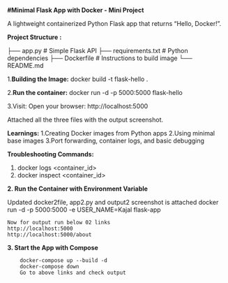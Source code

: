 **#Minimal Flask App with Docker - Mini Project**

A lightweight containerized Python Flask app that returns “Hello, Docker!”.

**Project Structure :**

├── app.py              # Simple Flask API
├── requirements.txt    # Python dependencies
├── Dockerfile          # Instructions to build image
└── README.md

1.**Building the Image:**
  docker build -t flask-hello .

2.**Run the container:**
docker run -d -p 5000:5000 flask-hello

3.Visit: Open your browser: http://localhost:5000

Attached all the three files with the output screenshot.

**Learnings:**
1.Creating Docker images from Python apps
2.Using minimal base images
3.Port forwarding, container logs, and basic debugging

**Troubleshooting Commands:**
1. docker logs <container_id>
2. docker inspect <container_id>


**2. Run the Container with Environment Variable**

Updated docker2file, app2.py and output2 screenshot is attached
    docker run -d -p 5000:5000 -e USER_NAME=Kajal flask-app

    Now for output run below 02 links
    http://localhost:5000
    http://localhost:5000/about

    
**3. Start the App with Compose**

        docker-compose up --build -d
        docker-compose down
        Go to above links and check output




